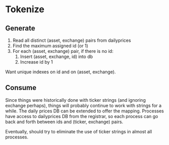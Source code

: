 # Tokenize

## Generate

1. Read all distinct (asset, exchange) pairs from dailyprices
2. Find the maximum assigned id (or 1)
3. For each (asset, exchange) pair, if there is no id:
    1. Insert (asset, exchange, id) into db
    2. Increase id by 1

Want unique indexes on id and on (asset, exchange).

## Consume

Since things were historically done with ticker strings (and ignoring exchange perhaps), things will probably continue to work with strings for a while. The daily prices DB can be extended to offer the mapping. Processes have access to dailyprices DB from the registrar, so each process can go back and forth between ids and (ticker, exchange) pairs.

Eventually, should try to eliminate the use of ticker strings in almost all processes.